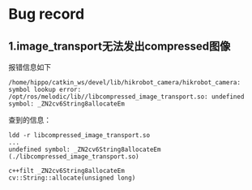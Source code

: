# Bug record

## 1.image_transport无法发出compressed图像

报错信息如下

```
/home/hippo/catkin_ws/devel/lib/hikrobot_camera/hikrobot_camera: symbol lookup error: /opt/ros/melodic/lib//libcompressed_image_transport.so: undefined symbol: _ZN2cv6String8allocateEm
```

查到的信息：

```
ldd -r libcompressed_image_transport.so
...
undefined symbol: _ZN2cv6String8allocateEm	(./libcompressed_image_transport.so)

c++filt _ZN2cv6String8allocateEm
cv::String::allocate(unsigned long)
```
